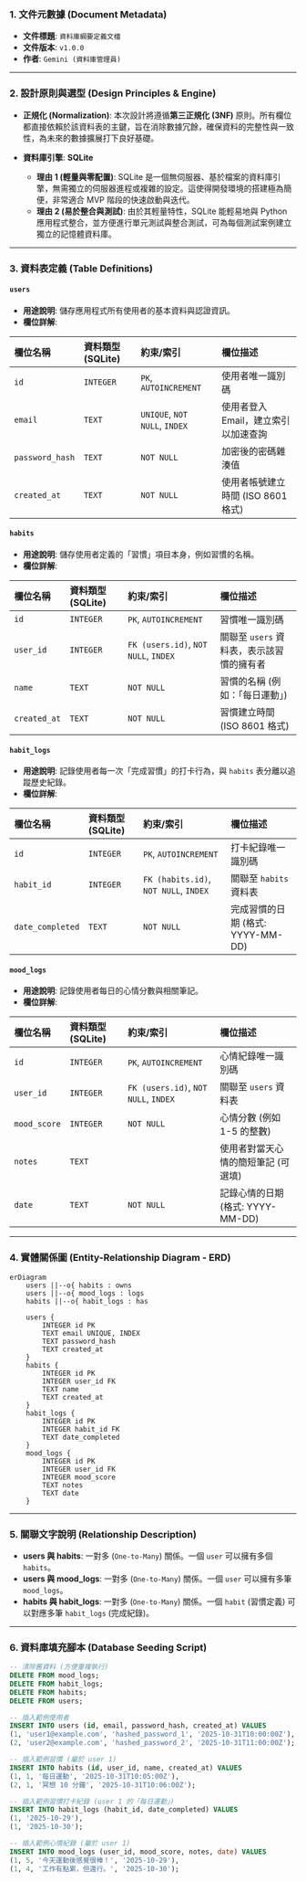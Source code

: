 ### 1. 文件元數據 (Document Metadata)
- **文件標題**: `資料庫綱要定義文檔`
- **文件版本**: `v1.0.0`
- **作者**: `Gemini (資料庫管理員)`

---

### 2. 設計原則與選型 (Design Principles & Engine)

- **正規化 (Normalization)**: 本次設計將遵循**第三正規化 (3NF)** 原則。所有欄位都直接依賴於該資料表的主鍵，旨在消除數據冗餘，確保資料的完整性與一致性，為未來的數據擴展打下良好基礎。

- **資料庫引擎**: **SQLite**
  - **理由 1 (輕量與零配置)**: SQLite 是一個無伺服器、基於檔案的資料庫引擎，無需獨立的伺服器進程或複雜的設定。這使得開發環境的搭建極為簡便，非常適合 MVP 階段的快速啟動與迭代。
  - **理由 2 (易於整合與測試)**: 由於其輕量特性，SQLite 能輕易地與 Python 應用程式整合，並方便進行單元測試與整合測試，可為每個測試案例建立獨立的記憶體資料庫。

---

### 3. 資料表定義 (Table Definitions)

#### `users`
- **用途說明**: 儲存應用程式所有使用者的基本資料與認證資訊。
- **欄位詳解**:

| 欄位名稱 | 資料類型 (SQLite) | 約束/索引 | 欄位描述 |
| :--- | :--- | :--- | :--- |
| `id` | `INTEGER` | `PK`, `AUTOINCREMENT` | 使用者唯一識別碼 |
| `email` | `TEXT` | `UNIQUE`, `NOT NULL`, `INDEX` | 使用者登入 Email，建立索引以加速查詢 |
| `password_hash` | `TEXT` | `NOT NULL` | 加密後的密碼雜湊值 |
| `created_at` | `TEXT` | `NOT NULL` | 使用者帳號建立時間 (ISO 8601 格式) |

#### `habits`
- **用途說明**: 儲存使用者定義的「習慣」項目本身，例如習慣的名稱。
- **欄位詳解**:

| 欄位名稱 | 資料類型 (SQLite) | 約束/索引 | 欄位描述 |
| :--- | :--- | :--- | :--- |
| `id` | `INTEGER` | `PK`, `AUTOINCREMENT` | 習慣唯一識別碼 |
| `user_id` | `INTEGER` | `FK (users.id)`, `NOT NULL`, `INDEX` | 關聯至 `users` 資料表，表示該習慣的擁有者 |
| `name` | `TEXT` | `NOT NULL` | 習慣的名稱 (例如：「每日運動」) |
| `created_at` | `TEXT` | `NOT NULL` | 習慣建立時間 (ISO 8601 格式) |

#### `habit_logs`
- **用途說明**: 記錄使用者每一次「完成習慣」的打卡行為，與 `habits` 表分離以追蹤歷史紀錄。
- **欄位詳解**:

| 欄位名稱 | 資料類型 (SQLite) | 約束/索引 | 欄位描述 |
| :--- | :--- | :--- | :--- |
| `id` | `INTEGER` | `PK`, `AUTOINCREMENT` | 打卡紀錄唯一識別碼 |
| `habit_id` | `INTEGER` | `FK (habits.id)`, `NOT NULL`, `INDEX` | 關聯至 `habits` 資料表 |
| `date_completed` | `TEXT` | `NOT NULL` | 完成習慣的日期 (格式: YYYY-MM-DD) |

#### `mood_logs`
- **用途說明**: 記錄使用者每日的心情分數與相關筆記。
- **欄位詳解**:

| 欄位名稱 | 資料類型 (SQLite) | 約束/索引 | 欄位描述 |
| :--- | :--- | :--- | :--- |
| `id` | `INTEGER` | `PK`, `AUTOINCREMENT` | 心情紀錄唯一識別碼 |
| `user_id` | `INTEGER` | `FK (users.id)`, `NOT NULL`, `INDEX` | 關聯至 `users` 資料表 |
| `mood_score` | `INTEGER` | `NOT NULL` | 心情分數 (例如 1-5 的整數) |
| `notes` | `TEXT` | | 使用者對當天心情的簡短筆記 (可選填) |
| `date` | `TEXT` | `NOT NULL` | 記錄心情的日期 (格式: YYYY-MM-DD) |

---

### 4. 實體關係圖 (Entity-Relationship Diagram - ERD)

```mermaid
erDiagram
    users ||--o{ habits : owns
    users ||--o{ mood_logs : logs
    habits ||--o{ habit_logs : has

    users {
        INTEGER id PK
        TEXT email UNIQUE, INDEX
        TEXT password_hash
        TEXT created_at
    }
    habits {
        INTEGER id PK
        INTEGER user_id FK
        TEXT name
        TEXT created_at
    }
    habit_logs {
        INTEGER id PK
        INTEGER habit_id FK
        TEXT date_completed
    }
    mood_logs {
        INTEGER id PK
        INTEGER user_id FK
        INTEGER mood_score
        TEXT notes
        TEXT date
    }
```

---

### 5. 關聯文字說明 (Relationship Description)

- **users 與 habits**: 一對多 (`One-to-Many`) 關係。一個 `user` 可以擁有多個 `habits`。
- **users 與 mood_logs**: 一對多 (`One-to-Many`) 關係。一個 `user` 可以擁有多筆 `mood_logs`。
- **habits 與 habit_logs**: 一對多 (`One-to-Many`) 關係。一個 `habit` (習慣定義) 可以對應多筆 `habit_logs` (完成紀錄)。

---

### 6. 資料庫填充腳本 (Database Seeding Script)

```sql
-- 清除舊資料 (方便重複執行)
DELETE FROM mood_logs;
DELETE FROM habit_logs;
DELETE FROM habits;
DELETE FROM users;

-- 插入範例使用者
INSERT INTO users (id, email, password_hash, created_at) VALUES
(1, 'user1@example.com', 'hashed_password_1', '2025-10-31T10:00:00Z'),
(2, 'user2@example.com', 'hashed_password_2', '2025-10-31T11:00:00Z');

-- 插入範例習慣 (屬於 user 1)
INSERT INTO habits (id, user_id, name, created_at) VALUES
(1, 1, '每日運動', '2025-10-31T10:05:00Z'),
(2, 1, '冥想 10 分鐘', '2025-10-31T10:06:00Z');

-- 插入範例習慣打卡紀錄 (user 1 的「每日運動」)
INSERT INTO habit_logs (habit_id, date_completed) VALUES
(1, '2025-10-29'),
(1, '2025-10-30');

-- 插入範例心情紀錄 (屬於 user 1)
INSERT INTO mood_logs (user_id, mood_score, notes, date) VALUES
(1, 5, '今天運動後感覺很棒！', '2025-10-29'),
(1, 4, '工作有點累，但還行。', '2025-10-30');
```
